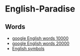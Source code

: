 # English-Paradise

## Words

* [google English words 10000](https://github.com/markhuyong/english-paradise/tree/f4255055e5dbf4c2b997296c4b38f15c2ee9832f/words/google-10000-english-usa.txt)
* [google English words 20000](https://github.com/markhuyong/english-paradise/tree/f4255055e5dbf4c2b997296c4b38f15c2ee9832f/words/20k.txt)
* [English symbols](https://github.com/markhuyong/english-paradise/tree/f4255055e5dbf4c2b997296c4b38f15c2ee9832f/words/symbol.org)


